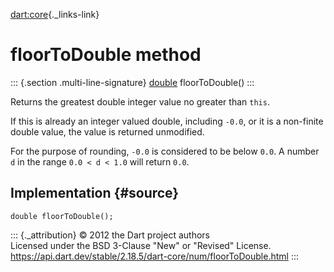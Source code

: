 [dart:core](../../dart-core/dart-core-library){._links-link}

floorToDouble method
====================

::: {.section .multi-line-signature}
[double](../double-class) floorToDouble()
:::

Returns the greatest double integer value no greater than `this`.

If this is already an integer valued double, including `-0.0`, or it is
a non-finite double value, the value is returned unmodified.

For the purpose of rounding, `-0.0` is considered to be below `0.0`. A
number `d` in the range `0.0 < d < 1.0` will return `0.0`.

Implementation {#source}
--------------

``` {.language-dart data-language="dart"}
double floorToDouble();
```

::: {._attribution}
© 2012 the Dart project authors\
Licensed under the BSD 3-Clause \"New\" or \"Revised\" License.\
<https://api.dart.dev/stable/2.18.5/dart-core/num/floorToDouble.html>
:::

